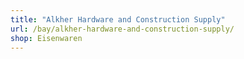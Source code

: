```yaml
---
title: "Alkher Hardware and Construction Supply"
url: /bay/alkher-hardware-and-construction-supply/
shop: Eisenwaren
---
```

